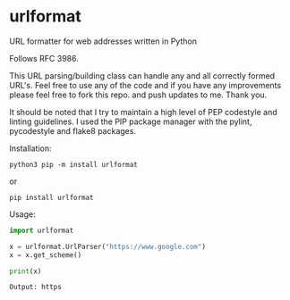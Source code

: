 # urlformat
URL formatter for web addresses written in Python

Follows RFC 3986.

This URL parsing/building class can handle any and all correctly formed URL's. Feel free to use any of the code and if you have any improvements please feel free to fork this repo. and push updates to me. Thank you.

It should be noted that I try to maintain a high level of PEP codestyle and linting guidelines. I used the PIP package manager with the pylint, pycodestyle and flake8 packages.

Installation:
```console
python3 pip -m install urlformat
```
or
```console
pip install urlformat
```

Usage:
```python
import urlformat

x = urlformat.UrlParser("https://www.google.com")
x = x.get_scheme()

print(x)

Output: https
```
